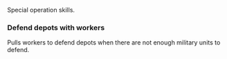 Special operation skills.

### Defend depots with workers

Pulls workers to defend depots when there are not enough military units to defend.
